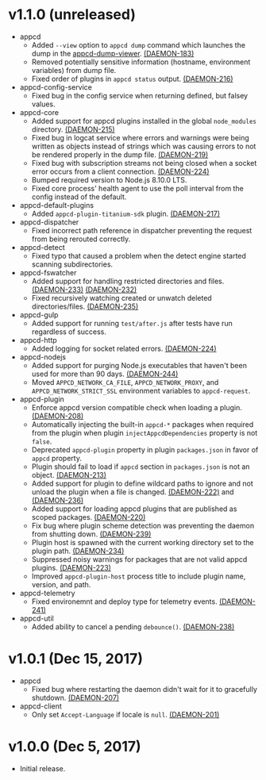 # v1.1.0 (unreleased)

 * appcd
   - Added `--view` option to `appcd dump` command which launches the dump in the
     [appcd-dump-viewer](https://github.com/appcelerator/appcd-dump-viewer).
     [(DAEMON-183)](https://jira.appcelerator.org/browse/DAEMON-183)
   - Removed potentially sensitive information (hostname, environment variables) from dump file.
   - Fixed order of plugins in `appcd status` output.
     [(DAEMON-216)](https://jira.appcelerator.org/browse/DAEMON-216)
 * appcd-config-service
   - Fixed bug in the config service when returning defined, but falsey values.
 * appcd-core
   - Added support for appcd plugins installed in the global `node_modules` directory.
     [(DAEMON-215)](https://jira.appcelerator.org/browse/DAEMON-215)
   - Fixed bug in logcat service where errors and warnings were being written as objects instead of
     strings which was causing errors to not be rendered properly in the dump file.
	 [(DAEMON-219)](https://jira.appcelerator.org/browse/DAEMON-219)
   - Fixed bug with subscription streams not being closed when a socket error occurs from a client
     connection. [(DAEMON-224)](https://jira.appcelerator.org/browse/DAEMON-224)
   - Bumped required version to Node.js 8.10.0 LTS.
   - Fixed core process' health agent to use the poll interval from the config instead of the
     default.
 * appcd-default-plugins
   - Added `appcd-plugin-titanium-sdk` plugin.
     [(DAEMON-217)](https://jira.appcelerator.org/browse/DAEMON-217)
 * appcd-dispatcher
   - Fixed incorrect path reference in dispatcher preventing the request from being rerouted
     correctly.
 * appcd-detect
   - Fixed typo that caused a problem when the detect engine started scanning subdirectories.
 * appcd-fswatcher
   - Added support for handling restricted directories and files.
     [(DAEMON-233)](https://jira.appcelerator.org/browse/DAEMON-233)
	 [(DAEMON-232)](https://jira.appcelerator.org/browse/DAEMON-232)
   - Fixed recursively watching created or unwatch deleted directories/files.
     [(DAEMON-235)](https://jira.appcelerator.org/browse/DAEMON-235)
 * appcd-gulp
   - Added support for running `test/after.js` after tests have run regardless of success.
 * appcd-http
   - Added logging for socket related errors.
     [(DAEMON-224)](https://jira.appcelerator.org/browse/DAEMON-224)
 * appcd-nodejs
   - Added support for purging Node.js executables that haven't been used for more than 90 days.
     [(DAEMON-244)](https://jira.appcelerator.org/browse/DAEMON-244)
   - Moved `APPCD_NETWORK_CA_FILE`, `APPCD_NETWORK_PROXY`, and `APPCD_NETWORK_STRICT_SSL`
     environment variables to `appcd-request`.
 * appcd-plugin
   - Enforce appcd version compatible check when loading a plugin.
     [(DAEMON-208)](https://jira.appcelerator.org/browse/DAEMON-208)
   - Automatically injecting the built-in `appcd-*` packages when required from the plugin when
     plugin `injectAppcdDependencies` property is not `false`.
   - Deprecated `appcd-plugin` property in plugin `packages.json` in favor of `appcd` property.
   - Plugin should fail to load if `appcd` section in `packages.json` is not an object.
     [(DAEMON-213)](https://jira.appcelerator.org/browse/DAEMON-213)
   - Added support for plugin to define wildcard paths to ignore and not unload the plugin when a
     file is changed. [(DAEMON-222)](https://jira.appcelerator.org/browse/DAEMON-222) and
	 [(DAEMON-236)](https://jira.appcelerator.org/browse/DAEMON-236)
   - Added support for loading appcd plugins that are published as scoped packages.
     [(DAEMON-220)](https://jira.appcelerator.org/browse/DAEMON-220)
   - Fix bug where plugin scheme detection was preventing the daemon from shutting down.
     [(DAEMON-239)](https://jira.appcelerator.org/browse/DAEMON-239)
   - Plugin host is spawned with the current working directory set to the plugin path.
     [(DAEMON-234)](https://jira.appcelerator.org/browse/DAEMON-234)
   - Suppressed noisy warnings for packages that are not valid appcd plugins.
     [(DAEMON-223)](https://jira.appcelerator.org/browse/DAEMON-223)
   - Improved `appcd-plugin-host` process title to include plugin name, version, and path.
 * appcd-telemetry
   - Fixed environemnt and deploy type for telemetry events.
     [(DAEMON-241)](https://jira.appcelerator.org/browse/DAEMON-241)
 * appcd-util
   - Added ability to cancel a pending `debounce()`.
     [(DAEMON-238)](https://jira.appcelerator.org/browse/DAEMON-238)

# v1.0.1 (Dec 15, 2017)

 * appcd
   - Fixed bug where restarting the daemon didn't wait for it to gracefully shutdown.
     [(DAEMON-207)](https://jira.appcelerator.org/browse/DAEMON-207)
 * appcd-client
   - Only set `Accept-Language` if locale is `null`.
     [(DAEMON-201)](https://jira.appcelerator.org/browse/DAEMON-201)

# v1.0.0 (Dec 5, 2017)

 - Initial release.
